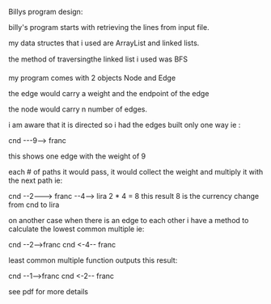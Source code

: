 Billys program design:


billy's program starts with retrieving the
lines from input file.

my data structes that i used are ArrayList
and linked lists.

the method of traversingthe linked list i
used was BFS

my program comes with 2 objects Node and
Edge

the edge would carry a weight and the endpoint of the edge

the node would carry n number of edges.

i am aware that it is directed so i had the edges 
built only one way
ie :

cnd ---9--> franc

this shows one edge with the weight of 9

each # of paths it would pass, it would collect the 
weight and multiply it with the next path ie:

cnd --2---> franc --4--> lira 
2 * 4 = 8
this result 8 is the currency change
from cnd to lira



on another case when there is an edge to each other
i have a method to calculate the lowest common multiple
ie:

cnd --2-->franc
cnd <-4-- franc

least common multiple function outputs this result:

cnd --1-->franc
cnd <-2-- franc


see pdf for more details
